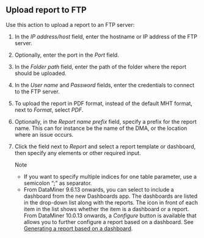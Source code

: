 ## Upload report to FTP

Use this action to upload a report to an FTP server:

1. In the *IP address/host* field, enter the hostname or IP address of the FTP server.

2. Optionally, enter the port in the *Port* field.

3. In the *Folder path* field, enter the path of the folder where the report should be uploaded.

4. In the *User name* and *Password* fields, enter the credentials to connect to the FTP server.

5. To upload the report in PDF format, instead of the default MHT format, next to *Format*, select *PDF*.

6. Optionally, in the *Report name prefix* field, specify a prefix for the report name. This can for instance be the name of the DMA, or the location where an issue occurs.

7. Click the field next to *Report* and select a report template or dashboard, then specify any elements or other required input.

    > [!NOTE]
    > -  If you want to specify multiple indices for one table parameter, use a semicolon “;” as separator.
    > -  From DataMiner 9.6.13 onwards, you can select to include a dashboard from the new Dashboards app. The dashboards are listed in the drop-down list along with the reports. The icon in front of each item in the list shows whether the item is a dashboard or a report. From DataMiner 10.0.13 onwards, a *Configure* button is available that allows you to further configure a report based on a dashboard. See [Generating a report based on a dashboard](../newR_D/Generating_a_report_based_on_a_dashboard.md).
    >
